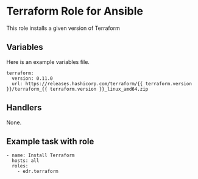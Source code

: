 # Terraform Role for Ansible

This role installs a given version of Terraform

## Variables

Here is an example variables file.

```
terraform:
  version: 0.11.0
  url: https://releases.hashicorp.com/terraform/{{ terraform.version }}/terraform_{{ terraform.version }}_linux_amd64.zip
```

## Handlers

None.

## Example task with role

```
- name: Install Terraform
  hosts: all
  roles:
    - edr.terraform
```
